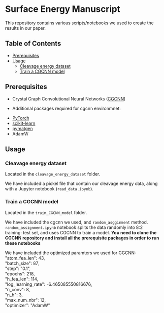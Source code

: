 # Surface Energy Manuscript

This repository contains various scripts/notebooks we used to create the results in our paper.

## Table of Contents

- [Prerequisites](#prerequisites)
- [Usage](#usage)
  - [Cleavage energy dataset](#surface-energy-dataset)
  - [Train a CGCNN model](#train-a-cgcnn-model)


## Prerequisites
* Crystal Graph Convolutional Neural Networks ([CGCNN](https://github.com/ulissigroup/cgcnn/tree/sklearn_refactor))

* Additional packages required for cgcnn environmnet:
- [PyTorch](http://pytorch.org)
- [scikit-learn](http://scikit-learn.org/stable/)
- [pymatgen](http://pymatgen.org)
- AdamW

## Usage

### Cleavage energy dataset

Located in the `cleavage_energy_dataset` folder. 

We have included a pickel file that contain our cleavage energy data, along with a Jupyter notebook (`read_data.ipynb`).

### Train a CGCNN model

Located in the `train_CGCNN_model` folder.

We have included the cgcnn we used, and `random_asgginment` method. `random_assignment.ipynb` notebook splits the data randomly into 8:2 training: test set, and uses CGCNN to train a model. **You need to clone the CGCNN repository and install all the prerequisite packages in order to run these notebooks** 

We have included the optimized paramters we used for CGCNN: 
"atom_fea_len": 43, <br/>
"batch_size": 87, <br/>
"step": "0.1", <br/>
"epochs": 218, <br/>
"h_fea_len": 114, <br/>
"log_learning_rate": -6.465085550816676, <br/>
"n_conv": 8, <br/>
"n_h": 3, <br/>
"max_num_nbr": 12, <br/>
"optimizer": "AdamW"

